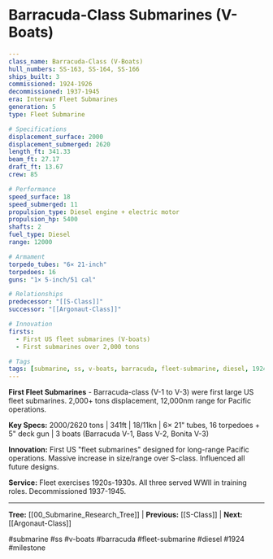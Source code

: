 # Barracuda-Class Submarines (V-Boats)

```yaml
---
class_name: Barracuda-Class (V-Boats)
hull_numbers: SS-163, SS-164, SS-166
ships_built: 3
commissioned: 1924-1926
decommissioned: 1937-1945
era: Interwar Fleet Submarines
generation: 5
type: Fleet Submarine

# Specifications
displacement_surface: 2000
displacement_submerged: 2620
length_ft: 341.33
beam_ft: 27.17
draft_ft: 13.67
crew: 85

# Performance
speed_surface: 18
speed_submerged: 11
propulsion_type: Diesel engine + electric motor
propulsion_hp: 5400
shafts: 2
fuel_type: Diesel
range: 12000

# Armament
torpedo_tubes: "6× 21-inch"
torpedoes: 16
guns: "1× 5-inch/51 cal"

# Relationships
predecessor: "[[S-Class]]"
successor: "[[Argonaut-Class]]"

# Innovation
firsts:
  - First US fleet submarines (V-boats)
  - First submarines over 2,000 tons

# Tags
tags: [submarine, ss, v-boats, barracuda, fleet-submarine, diesel, 1924, milestone]
---
```

**First Fleet Submarines** - Barracuda-class (V-1 to V-3) were first large US fleet submarines. 2,000+ tons displacement, 12,000nm range for Pacific operations.

**Key Specs:** 2000/2620 tons | 341ft | 18/11kn | 6× 21" tubes, 16 torpedoes + 5" deck gun | 3 boats (Barracuda V-1, Bass V-2, Bonita V-3)

**Innovation:** First US "fleet submarines" designed for long-range Pacific operations. Massive increase in size/range over S-class. Influenced all future designs.

**Service:** Fleet exercises 1920s-1930s. All three served WWII in training roles. Decommissioned 1937-1945.

---
**Tree:** [[00_Submarine_Research_Tree]] | **Previous:** [[S-Class]] | **Next:** [[Argonaut-Class]]

#submarine #ss #v-boats #barracuda #fleet-submarine #diesel #1924 #milestone
